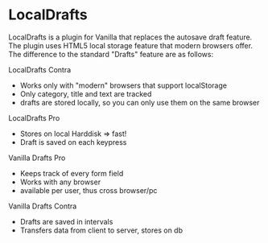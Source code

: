 LocalDrafts
===========

LocalDrafts is a plugin for Vanilla that replaces the autosave draft feature. The plugin uses HTML5 local storage feature that modern browsers offer.
The difference to the standard "Drafts" feature are as follows:

LocalDrafts Contra

- Works only with "modern" browsers that support localStorage
- Only category, title and text are tracked
- drafts are stored locally, so you can only use them on the same browser

LocalDrafts Pro
+ Stores on local Harddisk => fast!
+ Draft is saved on each keypress


Vanilla Drafts Pro
+ Keeps track of every form field
+ Works with any browser
+ available per user, thus cross browser/pc

Vanilla Drafts Contra
- Drafts are saved in intervals
- Transfers data from client to server, stores on db
 

